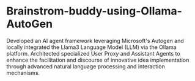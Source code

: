 # Brainstrom-buddy-using-Ollama-AutoGen
Developed an AI agent framework leveraging Microsoft's Autogen and locally integrated the Llama3 Language Model (LLM) via the Ollama platform.  Architected specialized User Proxy and Assistant Agents to enhance the facilitation and discourse of innovative idea implementation through advanced natural language processing and interaction mechanisms.
